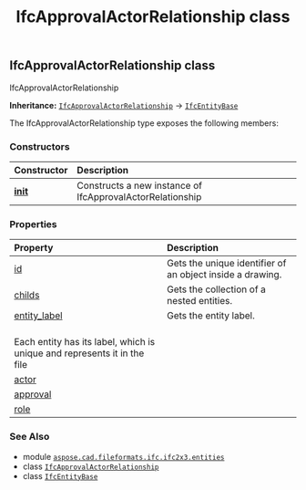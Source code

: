 ﻿---
title: IfcApprovalActorRelationship class
second_title: Aspose.CAD for Python via .NET API References
description: 
type: docs
weight: 250
url: /python-net/aspose.cad.fileformats.ifc.ifc2x3.entities/ifcapprovalactorrelationship/
is_root: false
---

## IfcApprovalActorRelationship class

IfcApprovalActorRelationship



**Inheritance:** [`IfcApprovalActorRelationship`](/cad/python-net/aspose.cad.fileformats.ifc.ifc2x3.entities/ifcapprovalactorrelationship) → 
[`IfcEntityBase`](/cad/python-net/aspose.cad.fileformats.ifc/ifcentitybase)



The IfcApprovalActorRelationship type exposes the following members:

### Constructors
| Constructor | Description |
| :- | :- |
| [__init__](/cad/python-net/aspose.cad.fileformats.ifc.ifc2x3.entities/ifcapprovalactorrelationship/__init__/#) | Constructs a new instance of IfcApprovalActorRelationship |


### Properties
| Property | Description |
| :- | :- |
| [id](/cad/python-net/aspose.cad.fileformats.ifc.ifc2x3.entities/ifcapprovalactorrelationship/id) | Gets the unique identifier of an object inside a drawing. |
| [childs](/cad/python-net/aspose.cad.fileformats.ifc.ifc2x3.entities/ifcapprovalactorrelationship/childs) | Gets the collection of a nested entities. |
| [entity_label](/cad/python-net/aspose.cad.fileformats.ifc.ifc2x3.entities/ifcapprovalactorrelationship/entity_label) | Gets the entity label.<br/>Each entity has its label, which is unique and represents it in the file |
| [actor](/cad/python-net/aspose.cad.fileformats.ifc.ifc2x3.entities/ifcapprovalactorrelationship/actor) |  |
| [approval](/cad/python-net/aspose.cad.fileformats.ifc.ifc2x3.entities/ifcapprovalactorrelationship/approval) |  |
| [role](/cad/python-net/aspose.cad.fileformats.ifc.ifc2x3.entities/ifcapprovalactorrelationship/role) |  |



### See Also
* module [`aspose.cad.fileformats.ifc.ifc2x3.entities`](..)
* class [`IfcApprovalActorRelationship`](/cad/python-net/aspose.cad.fileformats.ifc.ifc2x3.entities/ifcapprovalactorrelationship)
* class [`IfcEntityBase`](/cad/python-net/aspose.cad.fileformats.ifc/ifcentitybase)
